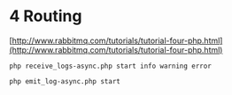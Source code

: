 # 4 Routing
[http://www.rabbitmq.com/tutorials/tutorial-four-php.html](http://www.rabbitmq.com/tutorials/tutorial-four-php.html)

```
php receive_logs-async.php start info warning error
```

```
php emit_log-async.php start
```